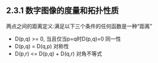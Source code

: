 ## 2.3.1 数字图像的度量和拓扑性质

两点之间的距离定义:满足以下三个条件的任何函数是一种“距离”
- D(p,q) >= 0, 当且仅当p=q时D(p,q)=0       同一性
- D(p,q) = D(q,p)                        对称性
- D(p,r) <= D(p,q) + D(q,r)              对角不等式

